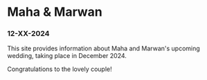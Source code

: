 # Maha & Marwan
### 12-XX-2024

This site provides information about Maha and Marwan's upcoming wedding, taking place in December 2024.

Congratulations to the lovely couple!